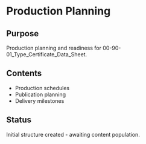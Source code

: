 # Production Planning

## Purpose
Production planning and readiness for 00-90-01_Type_Certificate_Data_Sheet.

## Contents
- Production schedules
- Publication planning
- Delivery milestones

## Status
Initial structure created - awaiting content population.
